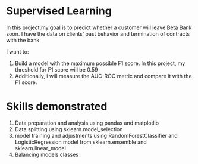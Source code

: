 # Supervised Learning
In this project,my goal is to predict whether a customer will leave Beta Bank soon. I have the data on clients’ past 
behavior and termination of contracts with the bank.

I want to:
1. Build a model with the maximum possible F1 score. In this project, my threshold for F1 score will be 0.59 
2. Additionally, i will measure the AUC-ROC metric and compare it with the F1 score.

# Skills demonstrated 
1. Data preparation and analysis using pandas and matplotlib
2. Data splitting using sklearn.model_selection
3. model training and adjustments using RandomForestClassifier and LogisticRegression model from sklearn.ensemble and sklearn.linear_model
4. Balancing models classes
